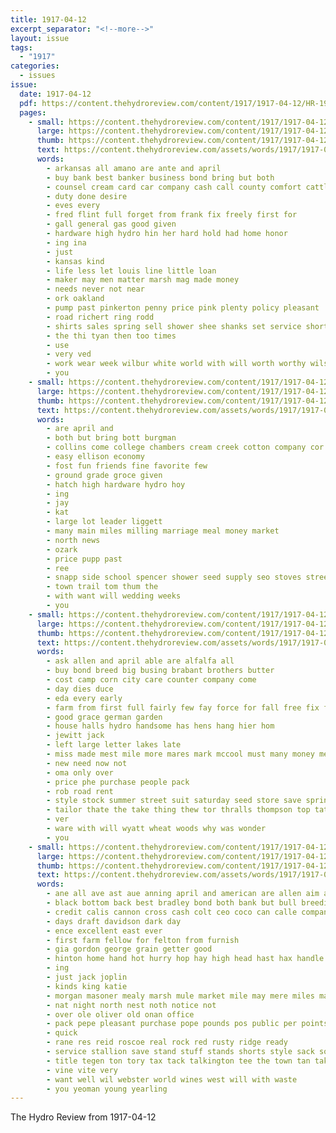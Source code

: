 ```yaml
---
title: 1917-04-12
excerpt_separator: "<!--more-->"
layout: issue
tags:
  - "1917"
categories:
  - issues
issue:
  date: 1917-04-12
  pdf: https://content.thehydroreview.com/content/1917/1917-04-12/HR-1917-04-12.pdf
  pages:
    - small: https://content.thehydroreview.com/content/1917/1917-04-12/small/HR-1917-04-12-01.jpg
      large: https://content.thehydroreview.com/content/1917/1917-04-12/large/HR-1917-04-12-01.jpg
      thumb: https://content.thehydroreview.com/content/1917/1917-04-12/thumbnails/HR-1917-04-12-01.jpg
      text: https://content.thehydroreview.com/assets/words/1917/1917-04-12/HR-1917-04-12-01.txt
      words:
        - arkansas all amano are ante and april
        - buy bank best banker business bond bring but both
        - counsel cream card car company cash call county comfort cattle caddo
        - duty done desire
        - eves every
        - fred flint full forget from frank fix freely first for
        - gall general gas good given
        - hardware high hydro hin her hard hold had home honor
        - ing ina
        - just
        - kansas kind
        - life less let louis line little loan
        - maker may men matter marsh mag made money
        - needs never not near
        - ork oakland
        - pump past pinkerton penny price pink plenty policy pleasant
        - road richert ring rodd
        - shirts sales spring sell shower shee shanks set service short see seat stand strength
        - the thi tyan then too times
        - use
        - very ved
        - work wear week wilbur white world with will worth worthy wilson win whitchurch
        - you
    - small: https://content.thehydroreview.com/content/1917/1917-04-12/small/HR-1917-04-12-02.jpg
      large: https://content.thehydroreview.com/content/1917/1917-04-12/large/HR-1917-04-12-02.jpg
      thumb: https://content.thehydroreview.com/content/1917/1917-04-12/thumbnails/HR-1917-04-12-02.jpg
      text: https://content.thehydroreview.com/assets/words/1917/1917-04-12/HR-1917-04-12-02.txt
      words:
        - are april and
        - both but bring bott burgman
        - collins come college chambers cream creek cotton company cor
        - easy ellison economy
        - fost fun friends fine favorite few
        - ground grade groce given
        - hatch high hardware hydro hoy
        - ing
        - jay
        - kat
        - large lot leader liggett
        - many main miles milling marriage meal money market
        - north news
        - ozark
        - price pupp past
        - ree
        - snapp side school spencer shower seed supply seo stoves street
        - town trail tom thum the
        - with want will wedding weeks
        - you
    - small: https://content.thehydroreview.com/content/1917/1917-04-12/small/HR-1917-04-12-03.jpg
      large: https://content.thehydroreview.com/content/1917/1917-04-12/large/HR-1917-04-12-03.jpg
      thumb: https://content.thehydroreview.com/content/1917/1917-04-12/thumbnails/HR-1917-04-12-03.jpg
      text: https://content.thehydroreview.com/assets/words/1917/1917-04-12/HR-1917-04-12-03.txt
      words:
        - ask allen and april able are alfalfa all
        - buy bond breed big busing brabant brothers butter
        - cost camp corn city care counter company come
        - day dies duce
        - eda every early
        - farm from first full fairly few fay force for fall free fix famous
        - good grace german garden
        - house halls hydro handsome has hens hang hier hom
        - jewitt jack
        - left large letter lakes late
        - miss made mest mile more mares mark mccool must many money means
        - new need now not
        - oma only over
        - price phe purchase people pack
        - rob road rent
        - style stock summer street suit saturday seed store save spring sales season sample south scott sell stand styles story sale
        - tailor thate the take thing thew tor thralls thompson top tate
        - ver
        - ware with will wyatt wheat woods why was wonder
        - you
    - small: https://content.thehydroreview.com/content/1917/1917-04-12/small/HR-1917-04-12-04.jpg
      large: https://content.thehydroreview.com/content/1917/1917-04-12/large/HR-1917-04-12-04.jpg
      thumb: https://content.thehydroreview.com/content/1917/1917-04-12/thumbnails/HR-1917-04-12-04.jpg
      text: https://content.thehydroreview.com/assets/words/1917/1917-04-12/HR-1917-04-12-04.txt
      words:
        - ane all ave ast aue anning april and american are allen aim ala
        - black bottom back best bradley bond both bank but bull breeding barber barn buy bay brown bran bos breed blea
        - credit calis cannon cross cash colt ceo coco can calle company cattle case care county
        - days draft davidson dark day
        - ence excellent east ever
        - first farm fellow for felton from furnish
        - gia gordon george grain getter good
        - hinton home hand hot hurry hop hay high head hast hax handle hatfield hands has hydro house
        - ing
        - just jack joplin
        - kinds king katie
        - morgan masoner mealy marsh mule market mile may mere miles mare money
        - nat night north nest noth notice not
        - over ole oliver old onan office
        - pack pepe pleasant purchase pope pounds pos public per points pure
        - quick
        - rane res reid roscoe real rock red rusty ridge ready
        - service stallion save stand stuff stands shorts style sack soe standard seay supply sell south season stock school sin sol show sale special spring surgeon scott saw sage
        - title tegen ton tory tax tack talkington tee the town tan taken
        - vine vite very
        - want well wil webster world wines west will with waste
        - you yeoman young yearling
---
```


The Hydro Review from 1917-04-12

<!--more-->

